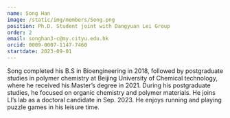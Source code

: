 ```yaml
---
name: Song Han
image: /static/img/members/Song.png
position: Ph.D. Student joint with Dangyuan Lei Group
order: 2
email: songhan3-c@my.cityu.edu.hk
orcid: 0009-0007-1147-7460
startdate: 2023-09-01
---
```

Song completed his B.S in Bioengineering in 2018, followed by postgraduate studies in polymer chemistry at Beijing University of Chemical technology, where he received his Master’s degree in 2021. During his postgraduate studies, he focused on organic chemistry and polymer materials. He joins LI’s lab as a doctoral candidate in Sep. 2023. He enjoys running and playing puzzle games in his leisure time.
